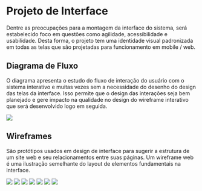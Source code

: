 
# Projeto de Interface

Dentre as preocupações para a montagem da interface do sistema, será estabelecido foco em questões como agilidade, acessibilidade e usabilidade. Desta forma, o projeto tem uma identidade visual padronizada em todas as telas que são projetadas para funcionamento em mobile / web.

## Diagrama de Fluxo

O diagrama apresenta o estudo do fluxo de interação do usuário com o sistema interativo e  muitas vezes sem a necessidade do desenho do design das telas da interface. Isso permite que o design das interações seja bem planejado e gere impacto na qualidade no design do wireframe interativo que será desenvolvido logo em seguida.

<img src="https://github.com/ICEI-PUC-Minas-PMV-ADS/pmv-ads-2023-2-e4-proj-infra-t1-pmv-ads-2023-2-e4-g1-ListeAqui/assets/86859418/062726fa-f64c-4c1c-b198-1e121efc0b6e"></img>

## Wireframes

São protótipos usados em design de interface para sugerir a estrutura de um site web e seu relacionamentos entre suas páginas. Um wireframe web é uma ilustração semelhante do layout de elementos fundamentais na interface.

<img src="https://github.com/ICEI-PUC-Minas-PMV-ADS/pmv-ads-2023-2-e4-proj-infra-t1-pmv-ads-2023-2-e4-g1-ListeAqui/assets/86859418/a7913ef8-8a66-4f38-a635-57118468b321"><img>
<img src="https://github.com/ICEI-PUC-Minas-PMV-ADS/pmv-ads-2023-2-e4-proj-infra-t1-pmv-ads-2023-2-e4-g1-ListeAqui/assets/86859418/8e65a59a-1295-4b7c-9cc1-7ceeb835cb81"></img>
<img src="https://github.com/ICEI-PUC-Minas-PMV-ADS/pmv-ads-2023-2-e4-proj-infra-t1-pmv-ads-2023-2-e4-g1-ListeAqui/assets/86859418/0983a8e6-3920-4564-ae93-92cbf345202f"></img>
<img src="https://github.com/ICEI-PUC-Minas-PMV-ADS/pmv-ads-2023-2-e4-proj-infra-t1-pmv-ads-2023-2-e4-g1-ListeAqui/assets/86859418/183a77eb-918b-4469-bcd1-e6b5fd7a8ec8"></img>
<img src="https://github.com/ICEI-PUC-Minas-PMV-ADS/pmv-ads-2023-2-e4-proj-infra-t1-pmv-ads-2023-2-e4-g1-ListeAqui/assets/86859418/91bb3ea1-4b0e-4f9e-ab4e-5617026904dd"></img>
<img src="https://github.com/ICEI-PUC-Minas-PMV-ADS/pmv-ads-2023-2-e4-proj-infra-t1-pmv-ads-2023-2-e4-g1-ListeAqui/assets/86859418/614cc887-0932-4fae-93b7-c48e159335e3"></img>
<img src="https://github.com/ICEI-PUC-Minas-PMV-ADS/pmv-ads-2023-2-e4-proj-infra-t1-pmv-ads-2023-2-e4-g1-ListeAqui/assets/86859418/cc85cf90-ad81-40e5-9107-56e9dd5dc629"></img>
